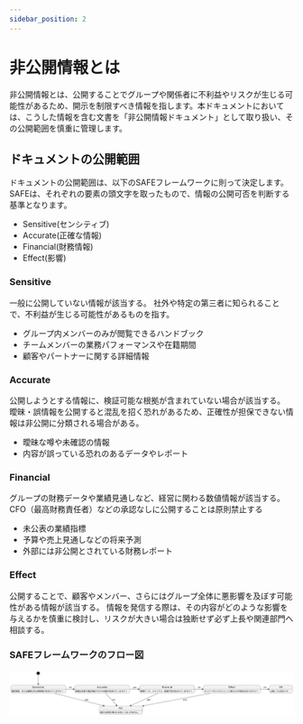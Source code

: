 ```yaml
---
sidebar_position: 2
---
```


# 非公開情報とは

非公開情報とは、公開することでグループや関係者に不利益やリスクが生じる可能性があるため、開示を制限すべき情報を指します。本ドキュメントにおいては、こうした情報を含む文書を「非公開情報ドキュメント」として取り扱い、その公開範囲を慎重に管理します。

## ドキュメントの公開範囲

ドキュメントの公開範囲は、以下のSAFEフレームワークに則って決定します。SAFEは、それぞれの要素の頭文字を取ったもので、情報の公開可否を判断する基準となります。

* Sensitive(センシティブ)
* Accurate(正確な情報)
* Financial(財務情報)
* Effect(影響)

### Sensitive
一般に公開していない情報が該当する。
社外や特定の第三者に知られることで、不利益が生じる可能性があるものを指す。

* グループ内メンバーのみが閲覧できるハンドブック
* チームメンバーの業務パフォーマンスや在籍期間
* 顧客やパートナーに関する詳細情報

### Accurate
公開しようとする情報に、検証可能な根拠が含まれていない場合が該当する。
曖昧・誤情報を公開すると混乱を招く恐れがあるため、正確性が担保できない情報は非公開に分類される場合がある。

* 曖昧な噂や未確認の情報
* 内容が誤っている恐れのあるデータやレポート

### Financial
グループの財務データや業績見通しなど、経営に関わる数値情報が該当する。
CFO（最高財務責任者）などの承認なしに公開することは原則禁止する

* 未公表の業績指標
* 予算や売上見通しなどの将来予測
* 外部には非公開とされている財務レポート

### Effect
公開することで、顧客やメンバー、さらにはグループ全体に悪影響を及ぼす可能性がある情報が該当する。
情報を発信する際は、その内容がどのような影響を与えるかを慎重に検討し、リスクが大きい場合は独断せず必ず上長や関連部門へ相談する。

### SAFEフレームワークのフロー図
![SAFEフレームワーク](./img/safe-framework.png)